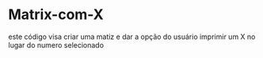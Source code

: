 # Matrix-com-X
este código visa criar uma matiz e dar a opção do usuário imprimir um X no lugar do numero selecionado
